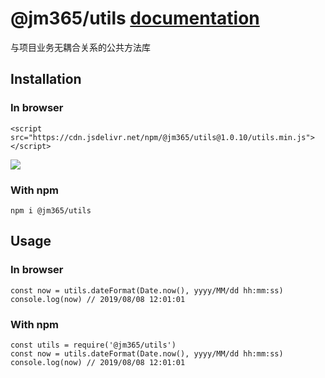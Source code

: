 # @jm365/utils [documentation](https://github.com/jm365/utils/blob/master/docs/index.md)

与项目业务无耦合关系的公共方法库

## Installation
### In browser
    <script src="https://cdn.jsdelivr.net/npm/@jm365/utils@1.0.10/utils.min.js"></script>
[![](https://data.jsdelivr.com/v1/package/npm/@jm365/utils/badge)](https://www.jsdelivr.com/package/npm/@jm365/utils)

### With npm
    npm i @jm365/utils

## Usage
### In browser
    const now = utils.dateFormat(Date.now(), yyyy/MM/dd hh:mm:ss)
    console.log(now) // 2019/08/08 12:01:01
### With npm
    const utils = require('@jm365/utils')
    const now = utils.dateFormat(Date.now(), yyyy/MM/dd hh:mm:ss)
    console.log(now) // 2019/08/08 12:01:01
